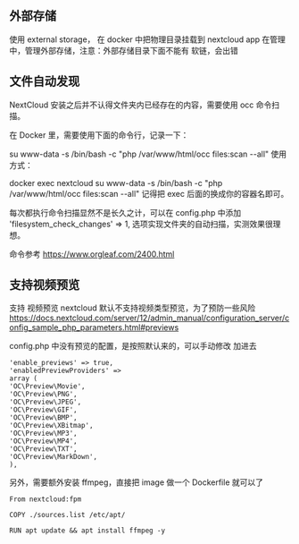 ## 外部存储

使用 external storage， 在 docker 中把物理目录挂载到 nextcloud app
在管理中，管理外部存储，注意：外部存储目录下面不能有 软链，会出错

## 文件自动发现

NextCloud 安装之后并不认得文件夹内已经存在的内容，需要使用 occ 命令扫描。

在 Docker 里，需要使用下面的命令行，记录一下：

su www-data -s /bin/bash -c "php /var/www/html/occ files:scan --all"
使用方式：

docker exec nextcloud su www-data -s /bin/bash -c "php /var/www/html/occ files:scan --all"
记得把 exec 后面的换成你的容器名即可。

每次都执行命令扫描显然不是长久之计，可以在 config.php 中添加 'filesystem_check_changes' => 1, 选项实现文件夹的自动扫描，实测效果很理想。

命令参考 https://www.orgleaf.com/2400.html

## 支持视频预览

支持 视频预览
nextcloud 默认不支持视频类型预览，为了预防一些风险 https://docs.nextcloud.com/server/12/admin_manual/configuration_server/config_sample_php_parameters.html#previews

config.php 中没有预览的配置，是按照默认来的，可以手动修改 加进去

```
'enable_previews' => true,
'enabledPreviewProviders' =>
array (
'OC\Preview\Movie',
'OC\Preview\PNG',
'OC\Preview\JPEG',
'OC\Preview\GIF',
'OC\Preview\BMP',
'OC\Preview\XBitmap',
'OC\Preview\MP3',
'OC\Preview\MP4',
'OC\Preview\TXT',
'OC\Preview\MarkDown',
),
```

另外，需要额外安装 ffmpeg，直接把 image 做一个 Dockerfile 就可以了

```
From nextcloud:fpm

COPY ./sources.list /etc/apt/

RUN apt update && apt install ffmpeg -y
```
